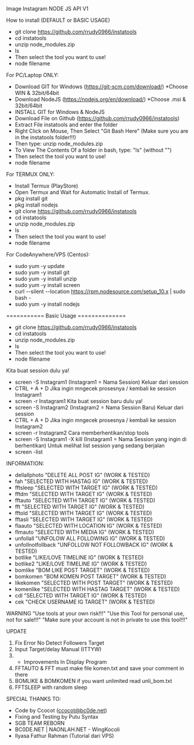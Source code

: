 Image Instagram NODE JS API V1

How to install (DEFAULT or BASIC USAGE)
* git clone https://github.com/rrudy0966/instatools
* cd instatools
* unzip node_modules.zip
* ls
* Then select the tool you want to use!
* node filename

For PC/Laptop ONLY:
* Download GIT for Windows (https://git-scm.com/download/) *Choose WIN & 32bit/64bit
* Download NodeJS (https://nodejs.org/en/download/) *Choose .msi & 32bit/64bit
* INSTALL GIT for Windows & NodeJS
* Download File on Github (https://github.com/rrudy0966/instatools)
* Extract File instatools and enter the folder
* Right Click on Mouse, Then Select "Git Bash Here" (Make sure you are in the instatools folder!!!)
* Then type: unzip node_modules.zip
* To View The Contents Of a folder in bash, type: "ls" (without "")
* Then select the tool you want to use!
* node filename

For TERMUX ONLY:
* Install Termux (PlayStore)
* Open Termux and Wait for Automatic Install of Termux.
* pkg install git
* pkg install nodejs
* git clone https://github.com/rrudy0966/instatools
* cd instatools
* unzip node_modules.zip
* ls
* Then select the tool you want to use!
* node filename

For CodeAnywhere/VPS (Centos):
* sudo yum -y update
* sudo yum -y install git
* sudo yum -y install unzip
* sudo yum -y install screen
* curl --silent --location https://rpm.nodesource.com/setup_10.x | sudo bash -
* sudo yum -y install nodejs

=========== Basic Usage ==============
* git clone https://github.com/rrudy0966/instatools
* cd instatools
* unzip node_modules.zip
* ls
* Then select the tool you want to use!
* node filename

Kita buat session dulu ya!
* screen -S Instagram1 (Instagram1 = Nama Session)
Keluar dari session
* CTRL + A + D
Jika ingin mngecek prosesnya / kembali ke session Instagram1
* screen -r Instagram1
Kita buat session baru dulu ya!
* screen -S Instagram2 (Instagram2 = Nama Session Baru)
Keluar dari session
* CTRL + A + D
Jika ingin mngecek prosesnya / kembali ke session Instagram2
* screen -r Instagram2
Cara memberhentikan/stop tools
* screen -S Instagram1 -X kill (Instagram1 = Nama Session yang ingin di berhentikan)
Untuk melihat list session yang sedang berjalan
* screen -list

INFORMATION:
* dellallphoto			"DELETE ALL POST IG"			(WORK & TESTED)
* fah				"SELECTED WITH HASTAG IG"		(WORK & TESTED)
* fftsleep			"SELECTED WITH TARGET IG"		(WORK & TESTED)
* fftdm				"SELECTED WITH TARGET IG"		(WORK & TESTED)
* fftauto			"SELECTED WITH TARGET IG"		(WORK & TESTED)
* fft				"SELECTED WITH TARGET IG"		(WORK & TESTED)
* fftold			"SELECTED WITH TARGET IG"		(WORK & TESTED)
* fftasli			"SELECTED WITH TARGET IG"		(WORK & TESTED)
* flaauto			"SELECTED WITH LOCATION IG"		(WORK & TESTED)
* flmauto			"SELECTED WITH MEDIA IG"		(WORK & TESTED)
* unfollall			"UNFOLOW ALL FOLLOWING IG"		(WORK & TESTED)
* unfollnotfollback		"UNFOLLOW NOT FOLLOWBACK IG"	 	(WORK & TESTED)
* botlike			"LIKE/LOVE TIMELINE IG"			(WORK & TESTED)
* botlike2			"LIKE/LOVE TIMELINE IG"			(WORK & TESTED)
* bomlike			"BOM LIKE POST TARGET"			(WORK & TESTED)
* bomkomen			"BOM KOMEN POST TARGET"			(WORK & TESTED)
* likekomen			"SELECTED WITH POST TARGET"		(WORK & TESTED)
* komenlike			"SELECTED WITH HASTAG TARGET"		(WORK & TESTED)
* cdl				"SELECTED WITH TARGET IG"		(WORK & TESTED)
* cek				"CHECK USERNAME IG TARGET"		(WORK & TESTED)

WARNING
"Use tools at your own risk!!!"
"Use this Tool for personal use, not for sale!!!"
"Make sure your account is not in private to use this tool!!!"

UPDATE
1. Fix Error No Detect Followers Target
2. Input Target/delay Manual (ITTYW)
3. + Improvements In Display Program
4. FFTAUTO & FFT must make file komen.txt and save your comment in there
5. BOMLIKE & BOMKOMEN if you want unlimited read unli_bom.txt
6. FFTSLEEP with random sleep 

SPECIAL THANKS TO:
* Code by Ccocot (ccocot@bc0de.net)
* Fixing and Testing by Putu Syntax
* SGB TEAM REBORN
* BC0DE.NET | NAONLAH.NET - WingKocoli
* Ilyasa Fathur Rahman (Tutorial dari VPS)
